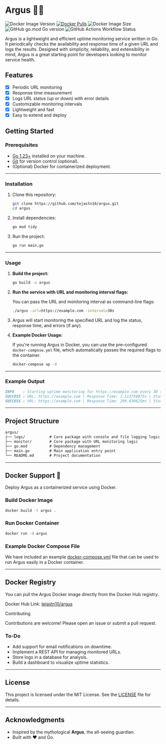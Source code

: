 # Argus 🕵️‍♂️

![Docker Image Version](https://img.shields.io/docker/v/tejastn10/argus)
[![Docker Pulls](https://img.shields.io/docker/pulls/tejastn10/argus)](https://hub.docker.com/r/tejastn10/argus)
![Docker Image Size](https://img.shields.io/docker/image-size/tejastn10/argus)
![GitHub go.mod Go version](https://img.shields.io/github/go-mod/go-version/tejastn10/argus)
![GitHub Actions Workflow Status](https://img.shields.io/github/actions/workflow/status/tejastn10/argus/docker-image.yml)

Argus is a lightweight and efficient uptime monitoring service written in Go. It periodically checks the availability and response time of a given URL and logs the results. Designed with simplicity, reliability, and extensibility in mind, Argus is a great starting point for developers looking to monitor service health.

## Features

- [x] Periodic URL monitoring
- [x] Response time measurement
- [x] Logs URL status (up or down) with error details
- [x] Customizable monitoring intervals
- [x] Lightweight and fast
- [x] Easy to extend and deploy

## Getting Started

### Prerequisites

- [Go 1.23+](https://go.dev/doc/install) installed on your machine.
- [Git](https://git-scm.com/) for version control (optional).
- (Optional) Docker for containerized deployment.

---

### Installation

1. Clone this repository:

    ```bash
    git clone https://github.com/tejastn10/argus.git
    cd argus
    ```

2. Install dependencies:

    ```bash
    go mod tidy
    ```

3. Run the project:

    ```bash
    go run main.go
    ```

---

### Usage

1. **Build the project:**

    ```bash
    go build -o argus
    ```

2. **Run the service with URL and monitoring interval flags:**

    You can pass the URL and monitoring interval as command-line flags:

    ```bash
    ./argus -url=https://example.com -interval=30s
    ```

3. Argus will start monitoring the specified URL and log the status, response time, and errors (if any).

4. **Example Docker Usage:**

    If you're running Argus in Docker, you can use the pre-configured `docker-compose.yml` file, which automatically passes the required flags to the container.

    ```bash
    docker-compose up -d
    ```

---

### Example Output

```md
INFO    : Starting uptime monitoring for https://example.com every 30 seconds
SUCCESS : URL: https://example.com | Response Time: 1.113759875s | Status: 200
SUCCESS : URL: https://example.com | Response Time: 299.630625ms | Status: 200
```

---

## Project Structure

```md
argus/
├── logs/           # Core package with console and file logging logic 
├── monitor/        # Core package with URL monitoring logic
├── go.mod          # Dependency management
├── main.go         # Main application entry point
└── README.md       # Project documentation
```

---

## Docker Support 🐳

Deploy Argus as a containerized service using Docker.

### Build Docker Image

```bash
docker build -t argus .
```

### Run Docker Container

```bash
docker run -d argus
```

### Example Docker Compose File

We have included an example [docker-compose.yml](./docker-compose.yml) file that can be used to run Argus easily in a Docker container.

---

## Docker Registry

You can pull the Argus Docker image directly from the Docker Hub registry.

Docker Hub Link: [tejastn10/argus](https://hub.docker.com/r/tejastn10/argus)

Contributing

Contributions are welcome! Please open an issue or submit a pull request.

### To-Do

- Add support for email notifications on downtime.
- Implement a REST API for managing monitored URLs.
- Store logs in a database for analysis.
- Build a dashboard to visualize uptime statistics.

---

## License

This project is licensed under the MIT License. See the [LICENSE](LICENSE) file for details.

---

## Acknowledgments

- Inspired by the mythological **Argus**, the all-seeing guardian.
- Built with ❤️ and Go.

